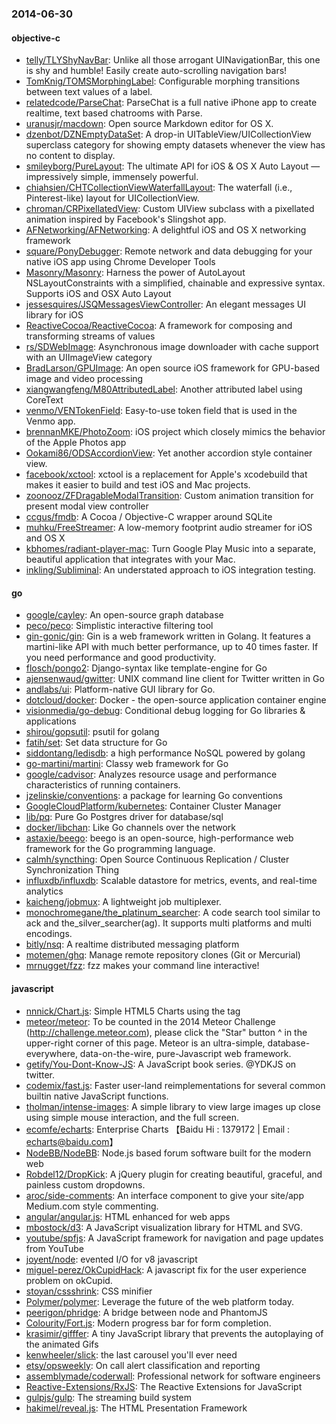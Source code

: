 ### 2014-06-30

#### objective-c
* [telly/TLYShyNavBar](https://github.com/telly/TLYShyNavBar): Unlike all those arrogant UINavigationBar, this one is shy and humble! Easily create auto-scrolling navigation bars!
* [TomKnig/TOMSMorphingLabel](https://github.com/TomKnig/TOMSMorphingLabel): Configurable morphing transitions between text values of a label.
* [relatedcode/ParseChat](https://github.com/relatedcode/ParseChat): ParseChat is a full native iPhone app to create realtime, text based chatrooms with Parse.
* [uranusjr/macdown](https://github.com/uranusjr/macdown): Open source Markdown editor for OS X.
* [dzenbot/DZNEmptyDataSet](https://github.com/dzenbot/DZNEmptyDataSet): A drop-in UITableView/UICollectionView superclass category for showing empty datasets whenever the view has no content to display.
* [smileyborg/PureLayout](https://github.com/smileyborg/PureLayout): The ultimate API for iOS & OS X Auto Layout — impressively simple, immensely powerful.
* [chiahsien/CHTCollectionViewWaterfallLayout](https://github.com/chiahsien/CHTCollectionViewWaterfallLayout): The waterfall (i.e., Pinterest-like) layout for UICollectionView.
* [chroman/CRPixellatedView](https://github.com/chroman/CRPixellatedView): Custom UIView subclass with a pixellated animation inspired by Facebook's Slingshot app.
* [AFNetworking/AFNetworking](https://github.com/AFNetworking/AFNetworking): A delightful iOS and OS X networking framework
* [square/PonyDebugger](https://github.com/square/PonyDebugger): Remote network and data debugging for your native iOS app using Chrome Developer Tools
* [Masonry/Masonry](https://github.com/Masonry/Masonry): Harness the power of AutoLayout NSLayoutConstraints with a simplified, chainable and expressive syntax. Supports iOS and OSX Auto Layout
* [jessesquires/JSQMessagesViewController](https://github.com/jessesquires/JSQMessagesViewController): An elegant messages UI library for iOS
* [ReactiveCocoa/ReactiveCocoa](https://github.com/ReactiveCocoa/ReactiveCocoa): A framework for composing and transforming streams of values
* [rs/SDWebImage](https://github.com/rs/SDWebImage): Asynchronous image downloader with cache support with an UIImageView category
* [BradLarson/GPUImage](https://github.com/BradLarson/GPUImage): An open source iOS framework for GPU-based image and video processing
* [xiangwangfeng/M80AttributedLabel](https://github.com/xiangwangfeng/M80AttributedLabel): Another attributed label using CoreText
* [venmo/VENTokenField](https://github.com/venmo/VENTokenField): Easy-to-use token field that is used in the Venmo app.
* [brennanMKE/PhotoZoom](https://github.com/brennanMKE/PhotoZoom): iOS project which closely mimics the behavior of the Apple Photos app
* [Ookami86/ODSAccordionView](https://github.com/Ookami86/ODSAccordionView): Yet another accordion style container view.
* [facebook/xctool](https://github.com/facebook/xctool): xctool is a replacement for Apple's xcodebuild that makes it easier to build and test iOS and Mac projects.
* [zoonooz/ZFDragableModalTransition](https://github.com/zoonooz/ZFDragableModalTransition): Custom animation transition for present modal view controller
* [ccgus/fmdb](https://github.com/ccgus/fmdb): A Cocoa / Objective-C wrapper around SQLite
* [muhku/FreeStreamer](https://github.com/muhku/FreeStreamer): A low-memory footprint audio streamer for iOS and OS X
* [kbhomes/radiant-player-mac](https://github.com/kbhomes/radiant-player-mac): Turn Google Play Music into a separate, beautiful application that integrates with your Mac.
* [inkling/Subliminal](https://github.com/inkling/Subliminal): An understated approach to iOS integration testing.

#### go
* [google/cayley](https://github.com/google/cayley): An open-source graph database
* [peco/peco](https://github.com/peco/peco): Simplistic interactive filtering tool
* [gin-gonic/gin](https://github.com/gin-gonic/gin): Gin is a web framework written in Golang. It features a martini-like API with much better performance, up to 40 times faster. If you need performance and good productivity.
* [flosch/pongo2](https://github.com/flosch/pongo2): Django-syntax like template-engine for Go
* [ajensenwaud/gwitter](https://github.com/ajensenwaud/gwitter): UNIX command line client for Twitter written in Go
* [andlabs/ui](https://github.com/andlabs/ui): Platform-native GUI library for Go.
* [dotcloud/docker](https://github.com/dotcloud/docker): Docker - the open-source application container engine
* [visionmedia/go-debug](https://github.com/visionmedia/go-debug): Conditional debug logging for Go libraries & applications
* [shirou/gopsutil](https://github.com/shirou/gopsutil): psutil for golang
* [fatih/set](https://github.com/fatih/set): Set data structure for Go
* [siddontang/ledisdb](https://github.com/siddontang/ledisdb): a high performance NoSQL powered by  golang
* [go-martini/martini](https://github.com/go-martini/martini): Classy web framework for Go
* [google/cadvisor](https://github.com/google/cadvisor): Analyzes resource usage and performance characteristics of running containers.
* [jzelinskie/conventions](https://github.com/jzelinskie/conventions): a package for learning Go conventions
* [GoogleCloudPlatform/kubernetes](https://github.com/GoogleCloudPlatform/kubernetes): Container Cluster Manager
* [lib/pq](https://github.com/lib/pq): Pure Go Postgres driver for database/sql
* [docker/libchan](https://github.com/docker/libchan): Like Go channels over the network
* [astaxie/beego](https://github.com/astaxie/beego): beego is an open-source, high-performance web framework for the Go programming language.
* [calmh/syncthing](https://github.com/calmh/syncthing): Open Source Continuous Replication / Cluster Synchronization Thing
* [influxdb/influxdb](https://github.com/influxdb/influxdb): Scalable datastore for metrics, events, and real-time analytics
* [kaicheng/jobmux](https://github.com/kaicheng/jobmux): A lightweight job multiplexer.
* [monochromegane/the_platinum_searcher](https://github.com/monochromegane/the_platinum_searcher): A code search tool similar to ack and the_silver_searcher(ag). It supports multi platforms and multi encodings.
* [bitly/nsq](https://github.com/bitly/nsq): A realtime distributed messaging platform
* [motemen/ghq](https://github.com/motemen/ghq): Manage remote repository clones (Git or Mercurial)
* [mrnugget/fzz](https://github.com/mrnugget/fzz): fzz makes your command line interactive!

#### javascript
* [nnnick/Chart.js](https://github.com/nnnick/Chart.js): Simple HTML5 Charts using the <canvas> tag
* [meteor/meteor](https://github.com/meteor/meteor): To be counted in the 2014 Meteor Challenge (http://challenge.meteor.com), please click the "Star" button ^ in the upper-right corner of this page. Meteor is an ultra-simple, database-everywhere, data-on-the-wire, pure-Javascript web framework.
* [getify/You-Dont-Know-JS](https://github.com/getify/You-Dont-Know-JS): A JavaScript book series. @YDKJS on twitter.
* [codemix/fast.js](https://github.com/codemix/fast.js): Faster user-land reimplementations for several common builtin native JavaScript functions.
* [tholman/intense-images](https://github.com/tholman/intense-images): A simple library to view large images up close using simple mouse interaction, and the full screen.
* [ecomfe/echarts](https://github.com/ecomfe/echarts): Enterprise Charts 【Baidu Hi : 1379172 | Email : echarts@baidu.com】
* [NodeBB/NodeBB](https://github.com/NodeBB/NodeBB): Node.js based forum software built for the modern web
* [Robdel12/DropKick](https://github.com/Robdel12/DropKick): A jQuery plugin for creating beautiful, graceful, and painless custom dropdowns.
* [aroc/side-comments](https://github.com/aroc/side-comments): An interface component to give your site/app Medium.com style commenting.
* [angular/angular.js](https://github.com/angular/angular.js): HTML enhanced for web apps
* [mbostock/d3](https://github.com/mbostock/d3): A JavaScript visualization library for HTML and SVG.
* [youtube/spfjs](https://github.com/youtube/spfjs): A JavaScript framework for navigation and page updates from YouTube
* [joyent/node](https://github.com/joyent/node): evented I/O for v8 javascript
* [miguel-perez/OkCupidHack](https://github.com/miguel-perez/OkCupidHack): A javascript fix for the user experience problem on okCupid.
* [stoyan/cssshrink](https://github.com/stoyan/cssshrink): CSS minifier
* [Polymer/polymer](https://github.com/Polymer/polymer): Leverage the future of the web platform today.
* [peerigon/phridge](https://github.com/peerigon/phridge): A bridge between node and PhantomJS
* [Colourity/Fort.js](https://github.com/Colourity/Fort.js): Modern progress bar for form completion. 
* [krasimir/gifffer](https://github.com/krasimir/gifffer): A tiny JavaScript library that prevents the autoplaying of the animated Gifs
* [kenwheeler/slick](https://github.com/kenwheeler/slick): the last carousel you'll ever need
* [etsy/opsweekly](https://github.com/etsy/opsweekly): On call alert classification and reporting
* [assemblymade/coderwall](https://github.com/assemblymade/coderwall): Professional network for software engineers
* [Reactive-Extensions/RxJS](https://github.com/Reactive-Extensions/RxJS): The Reactive Extensions for JavaScript
* [gulpjs/gulp](https://github.com/gulpjs/gulp): The streaming build system
* [hakimel/reveal.js](https://github.com/hakimel/reveal.js): The HTML Presentation Framework
